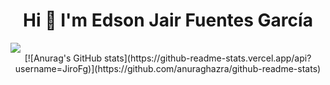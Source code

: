 <div align="center">
  <h1>Hi 👋 I'm Edson Jair Fuentes García</h1>
</div>
<img src="https://c.wallhere.com/photos/1b/dc/blueprints_Aperture_Laboratories_Portal_game_Portal_Gun-13423.jpg!d">

<div align="center">
  [![Anurag's GitHub stats](https://github-readme-stats.vercel.app/api?username=JiroFg)](https://github.com/anuraghazra/github-readme-stats)
</div>

